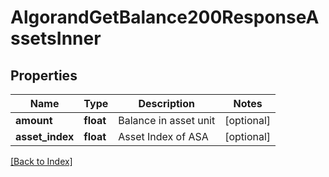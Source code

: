 # AlgorandGetBalance200ResponseAssetsInner

## Properties

Name | Type | Description | Notes
------------ | ------------- | ------------- | -------------
**amount** | **float** | Balance in asset unit | [optional]
**asset_index** | **float** | Asset Index of ASA | [optional]

[[Back to Index]](../index.md)
